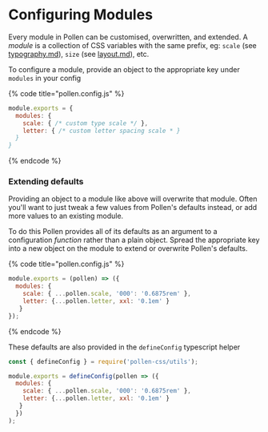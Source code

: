 # Configuring Modules

Every module in Pollen can be customised, overwritten, and extended. A _module_ is a collection of CSS variables with the same prefix, eg: `scale` (see [typography.md](../../modules/typography.md "mention")), `size` (see [layout.md](../../modules/layout.md "mention")), etc.

To configure a module, provide an object to the appropriate key under `modules` in your config

{% code title="pollen.config.js" %}
```javascript
module.exports = {
  modules: {
    scale: { /* custom type scale */ },
    letter: { /* custom letter spacing scale * }
  }
}
```
{% endcode %}

### Extending defaults

Providing an object to a module like above will overwrite that module. Often you'll want to just tweak a few values from Pollen's defaults instead, or add more values to an existing module.&#x20;

To do this Pollen provides all of its defaults as an argument to a configuration _function_ rather than a plain object. Spread the appropriate key into a new object on the module to extend or overwrite Pollen's defaults.

{% code title="pollen.config.js" %}
```javascript
module.exports = (pollen) => ({
  modules: {
    scale: { ...pollen.scale, '000': '0.6875rem' },
    letter: {...pollen.letter, xxl: '0.1em' }
   } 
});
```
{% endcode %}

These defaults are also provided in the `defineConfig` typescript helper

```javascript
const { defineConfig } = require('pollen-css/utils');

module.exports = defineConfig(pollen => ({
  modules: {
    scale: { ...pollen.scale, '000': '0.6875rem' },
    letter: {...pollen.letter, xxl: '0.1em' }
   } 
  })
);
```
